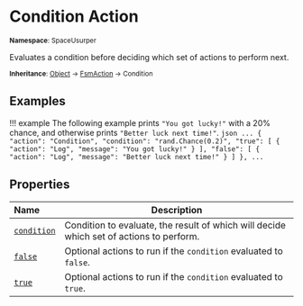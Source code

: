 # Condition Action

<small>**Namespace**: SpaceUsurper</small>

Evaluates a condition before deciding which set of actions to perform next.

<small>**Inheritance**: [Object](https://docs.microsoft.com/en-us/dotnet/api/system.object?view=netframework-4.5) → [FsmAction](FsmAction.md) → Condition</small>

## Examples

!!! example
    The following example prints `"You got lucky!"` with a 20% chance, and
    otherwise prints `"Better luck next time!"`.
    ``` json
    ...
    { "action": "Condition", "condition": "rand.Chance(0.2)",
        "true": [
            { "action": "Log", "message": "You got lucky!" }
        ],
        "false": [
            { "action": "Log", "message": "Better luck next time!" }
        ]
    },
    ...
    ```

## Properties

<div markdown="1" class="member-table">

| Name | Description |
| :--- | ----------- |
| [`condition`](Condition/condition.md) | Condition to evaluate, the result of which will decide which set of actions to perform. | 
| [`false`](Condition/false.md) | Optional actions to run if the `condition` evaluated to `false`. | 
| [`true`](Condition/true.md) | Optional actions to run if the `condition` evaluated to `true`. | 

</div>

